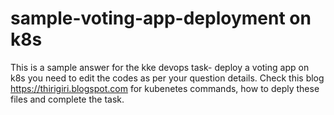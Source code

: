 # sample-voting-app-deployment on k8s
This is a sample answer for the kke devops task- deploy a voting app on k8s
you need to edit the codes as per your question details.
Check this blog https://thirigiri.blogspot.com for kubenetes commands, how to deply these files and complete the task.



